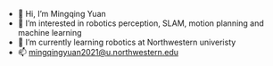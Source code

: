 - 👋 Hi, I’m Mingqing Yuan
- 👀 I’m interested in robotics perception, SLAM, motion planning and machine learning
- 🌱 I’m currently learning robotics at Northwestern univeristy
- 📫 mingqingyuan2021@u.northwestern.edu

<!---
dinvincible98/dinvincible98 is a ✨ special ✨ repository because its `README.md` (this file) appears on your GitHub profile.
You can click the Preview link to take a look at your changes.
--->
